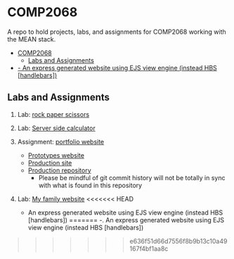# COMP2068

A repo to hold projects, labs, and assignments for COMP2068 working with the MEAN stack.

- [COMP2068](#comp2068)
  - [Labs and Assignments](#labs-and-assignments)
- [- An express generated website using EJS view engine (instead HBS [handlebars])](#an-express-generated-website-using-ejs-view-engine-instead-hbs-handlebars)

## Labs and Assignments

1. Lab: [rock paper scissors](/Lab1-Rock-Paper-Scissors/)

2. Lab: [Server side calculator](/Lab2-Simple-Calculator/)

3. Assignment: [portfolio website](https://github.com/csc530/COMP2068/assignment1-portfolio/)
   - [Prototypes website](https://csc530.github.io/COMP2068/assignment1-portfolio/docs/portfolio-prototype/index.html)
   - [Production site](https://csc530-portfolio.herokuapp.com)
   - [Production repository](https://github.com/csc530/portfolio-website)
     - Please be mindful of git commit history will not be totally in sync with what is found in this repository
4. Lab: [My family website](/lab3-expressJS/)
<<<<<<< HEAD
   - An express generated website using EJS view engine (instead HBS [handlebars])
=======
   -. An express generated website using EJS view engine (instead HBS [handlebars])
>>>>>>> e636f51d66d7556f8b9b13c10a49167f4bf1aa8c
